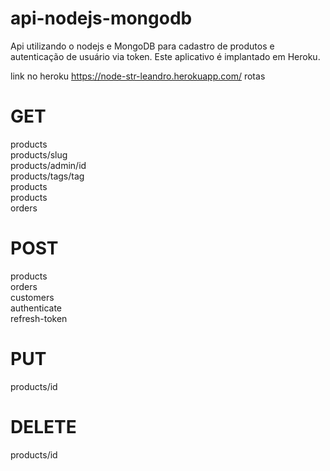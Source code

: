 # api-nodejs-mongodb
Api utilizando o nodejs e MongoDB para cadastro de produtos e autenticação de usuário via token. Este aplicativo é implantado em Heroku.

  
link no heroku https://node-str-leandro.herokuapp.com/
rotas <h1>GET</h1>
	products<br/>
  products/slug<br/>
  products/admin/id<br/>
  products/tags/tag<br/>
  products<br/>products<br/>
  orders<br/>
  <h1>POST</h1>
   products<br/>
   orders<br/>
   customers<br/>
   authenticate<br/>
   refresh-token<br/>
   <h1>PUT</h1>
   products/id<br/>
   <h1>DELETE</h1>
   products/id<br/>
